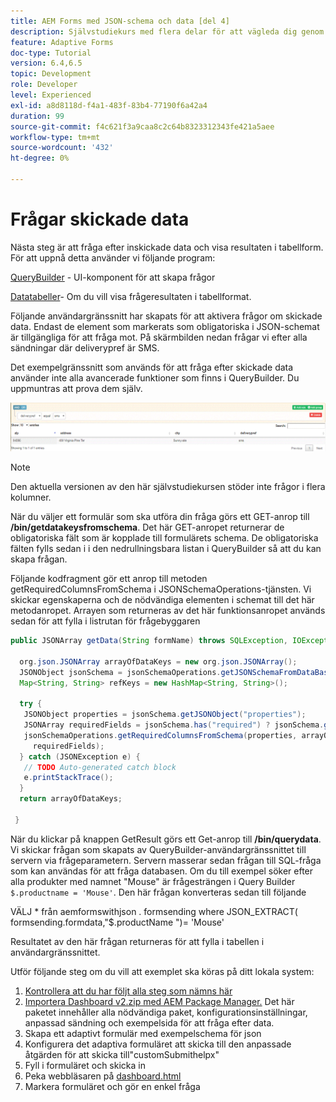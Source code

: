 ```yaml
---
title: AEM Forms med JSON-schema och data [del 4]
description: Självstudiekurs med flera delar för att vägleda dig genom stegen som ingår i att skapa ett adaptivt formulär med JSON-schema och fråga om skickade data.
feature: Adaptive Forms
doc-type: Tutorial
version: 6.4,6.5
topic: Development
role: Developer
level: Experienced
exl-id: a8d8118d-f4a1-483f-83b4-77190f6a42a4
duration: 99
source-git-commit: f4c621f3a9caa8c2c64b8323312343fe421a5aee
workflow-type: tm+mt
source-wordcount: '432'
ht-degree: 0%

---
```


# Frågar skickade data


Nästa steg är att fråga efter inskickade data och visa resultaten i tabellform. För att uppnå detta använder vi följande program:

[QueryBuilder](https://querybuilder.js.org/) - UI-komponent för att skapa frågor

[Datatabeller](https://datatables.net/)- Om du vill visa frågeresultaten i tabellformat.

Följande användargränssnitt har skapats för att aktivera frågor om skickade data. Endast de element som markerats som obligatoriska i JSON-schemat är tillgängliga för att fråga mot. På skärmbilden nedan frågar vi efter alla sändningar där deliverypref är SMS.

Det exempelgränssnitt som används för att fråga efter skickade data använder inte alla avancerade funktioner som finns i QueryBuilder. Du uppmuntras att prova dem själv.

![querybuilder](assets/querybuilderui.gif)

>[!NOTE]
>
>Den aktuella versionen av den här självstudiekursen stöder inte frågor i flera kolumner.

När du väljer ett formulär som ska utföra din fråga görs ett GET-anrop till **/bin/getdatakeysfromschema**. Det här GET-anropet returnerar de obligatoriska fält som är kopplade till formulärets schema. De obligatoriska fälten fylls sedan i i den nedrullningsbara listan i QueryBuilder så att du kan skapa frågan.

Följande kodfragment gör ett anrop till metoden getRequiredColumnsFromSchema i JSONSchemaOperations-tjänsten. Vi skickar egenskaperna och de nödvändiga elementen i schemat till det här metodanropet. Arrayen som returneras av det här funktionsanropet används sedan för att fylla i listrutan för frågebyggaren

```java
public JSONArray getData(String formName) throws SQLException, IOException {

  org.json.JSONArray arrayOfDataKeys = new org.json.JSONArray();
  JSONObject jsonSchema = jsonSchemaOperations.getJSONSchemaFromDataBase(formName);
  Map<String, String> refKeys = new HashMap<String, String>();

  try {
   JSONObject properties = jsonSchema.getJSONObject("properties");
   JSONArray requiredFields = jsonSchema.has("required") ? jsonSchema.getJSONArray("required") : null;
   jsonSchemaOperations.getRequiredColumnsFromSchema(properties, arrayOfDataKeys, "", jsonSchema, refKeys,
     requiredFields);
  } catch (JSONException e) {
   // TODO Auto-generated catch block
   e.printStackTrace();
  }
  return arrayOfDataKeys;

 }
```

När du klickar på knappen GetResult görs ett Get-anrop till **/bin/querydata**. Vi skickar frågan som skapats av QueryBuilder-användargränssnittet till servern via frågeparametern. Servern masserar sedan frågan till SQL-fråga som kan användas för att fråga databasen. Om du till exempel söker efter alla produkter med namnet &quot;Mouse&quot; är frågesträngen i Query Builder `$.productname = 'Mouse'`. Den här frågan konverteras sedan till följande

VÄLJ &#42; från aemformswithjson .  formsending where JSON_EXTRACT( formsending.formdata,&quot;$.productName &quot;)= &#39;Mouse&#39;

Resultatet av den här frågan returneras för att fylla i tabellen i användargränssnittet.

Utför följande steg om du vill att exemplet ska köras på ditt lokala system:

1. [Kontrollera att du har följt alla steg som nämns här](part2.md)
1. [Importera Dashboard v2.zip med AEM Package Manager.](assets/dashboardv2.zip) Det här paketet innehåller alla nödvändiga paket, konfigurationsinställningar, anpassad sändning och exempelsida för att fråga efter data.
1. Skapa ett adaptivt formulär med exempelschema för json
1. Konfigurera det adaptiva formuläret att skicka till den anpassade åtgärden för att skicka till&quot;customSubmithelpx&quot;
1. Fyll i formuläret och skicka in
1. Peka webbläsaren på [dashboard.html](http://localhost:4502/content/AemForms/dashboard.html)
1. Markera formuläret och gör en enkel fråga
